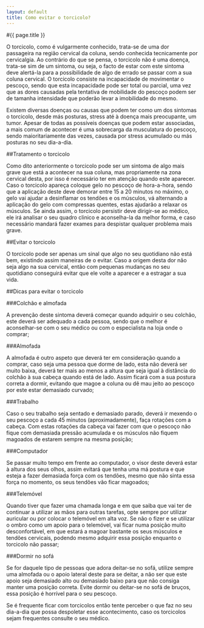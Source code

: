 ```yaml
---
layout: default
title: Como evitar o torcicolo?
---
```


#{{ page.title }}

O torcicolo, como é vulgarmente conhecido, trata-se de uma dor passageira na região cervical da coluna, sendo conhecida tecnicamente por cervicalgia. Ao contrário do que se pensa, o torcicolo não é uma doença, trata-se sim de um sintoma, ou seja, o facto de estar com este sintoma deve alertá-la para a possibilidade de algo de errado se passar com a sua coluna cervical. O torcicolo consiste na incapacidade de movimentar o pescoço, sendo que esta incapacidade pode ser total ou parcial, uma vez que as dores causadas pela tentativa de mobilidade do pescoço podem ser de tamanha intensidade que poderão levar a imobilidade do mesmo.

Existem diversas doenças ou causas que podem ter como um dos sintomas o torcicolo, desde más posturas, stress até à doença mais preocupante, um tumor. Apesar de todas as possíveis doenças que podem estar associadas, a mais comum de acontecer é uma sobrecarga da musculatura do pescoço, sendo maioritariamente das vezes, causada por stress acumulado ou más posturas no seu dia-a-dia.

##Tratamento o torcicolo

Como dito anteriormente o torcicolo pode ser um sintoma de algo mais grave que está a acontecer na sua coluna, mas propriamente na zona cervical desta, por isso é necessário ter em atenção quando este aparecer. Caso o torcicolo apareça coloque gelo no pescoço de hora-a-hora, sendo que a aplicação deste deve demorar entre 15 a 20 minutos no máximo, o gelo vai ajudar a desinflamar os tendões e os músculos, vá alternando a aplicação do gelo com compressas quentes, estas ajudarão a relaxar os músculos. Se ainda assim, o torcicolo persistir deve dirigir-se ao médico, ele irá analisar o seu quadro clinico e aconselha-la da melhor forma, e caso necessário mandará fazer exames para despistar qualquer problema mais grave.

##Evitar o torcicolo

O torcicolo pode ser apenas um sinal que algo no seu quotidiano não está bem, existindo assim maneiras de o evitar. Caso a origem desta dor não seja algo na sua cervical, então com pequenas mudanças no seu quotidiano conseguirá evitar que ele volte a aparecer e a estragar a sua vida.

##Dicas para evitar o torcicolo

###Colchão e almofada

A prevenção deste sintoma deverá começar quando adquirir o seu colchão, este deverá ser adequado a cada pessoa, sendo que o melhor é aconselhar-se com o seu médico ou com o especialista na loja onde o comprar;

###Almofada

A almofada é outro aspeto que deverá ter em consideração quando a comprar, caso seja uma pessoa que dorme de lado, esta não deverá ser muito baixa, deverá ter mais ao menos a altura que seja igual à distância do colchão à sua cabeça quando está de lado. Assim ficará com a sua postura correta a dormir, evitando que magoe a coluna ou dê mau jeito ao pescoço por este estar demasiado curvado;

###Trabalho

Caso o seu trabalho seja sentado e demasiado parado, deverá ir mexendo o seu pescoço a cada 45 minutos (aproximadamente), faça rotações com a cabeça. Com estas rotações da cabeça vai fazer com que o pescoço não fique com demasiada pressão acumulada e os músculos não fiquem magoados de estarem sempre na mesma posição;

###Computador

Se passar muito tempo em frente ao computador, o visor deste deverá estar à altura dos seus olhos, assim evitará que tenha uma má postura e que esteja a fazer demasiada força com os tendões, mesmo que não sinta essa força no momento, os seus tendões vão ficar magoados;

###Telemóvel

Quando tiver que fazer uma chamada longa e em que saiba que vai ter de continuar a utilizar as mãos para outras tarefas, opte sempre por utilizar auricular ou por colocar o telemóvel em alta voz. Se não o fizer e se utilizar o ombro como um apoio para o telemóvel, vai ficar numa posição muito desconfortável, em que estará a magoar bastante os seus músculos e tendões cervicais, podendo mesmo adquirir essa posição enquanto o torcicolo não passar;

###Dormir no sofá

Se for daquele tipo de pessoas que adora deitar-se no sofá, utilize sempre uma almofada ou o apoio lateral deste para se deitar, a não ser que este apoio seja demasiado alto ou demasiado baixo para que não consiga manter uma posição correta. Evite dormir ou deitar-se no sofá de bruços, essa posição é horrível para o seu pescoço.

Se é frequente ficar com torcicolos então tente perceber o que faz no seu dia-a-dia que possa despoletar esse acontecimento, caso os torcicolos sejam frequentes consulte o seu médico.
